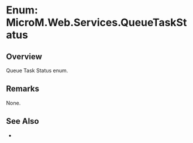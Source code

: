 # Enum: MicroM.Web.Services.QueueTaskStatus
## Overview
Queue Task Status enum.

## Remarks
None.

## See Also
-
